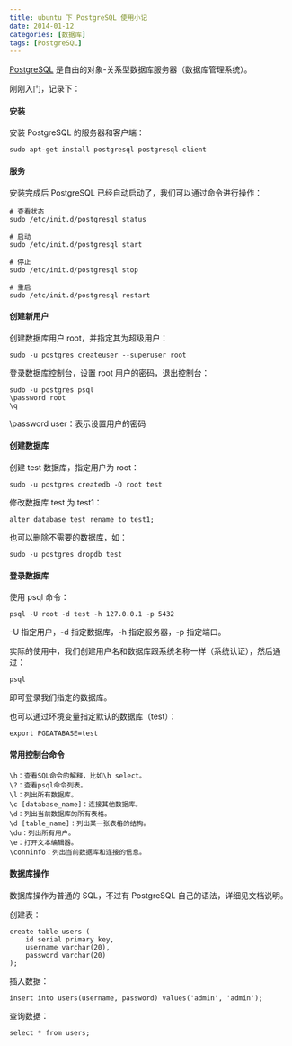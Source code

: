 ```yaml
---
title: ubuntu 下 PostgreSQL 使用小记
date: 2014-01-12
categories: [数据库]
tags: [PostgreSQL]
---
```


[PostgreSQL](http://zh.wikipedia.org/wiki/PostgreSQL) 是自由的对象-关系型数据库服务器（数据库管理系统）。

刚刚入门，记录下：

#### 安装

安装 PostgreSQL 的服务器和客户端：
```
sudo apt-get install postgresql postgresql-client
```

#### 服务

安装完成后 PostgreSQL 已经自动启动了，我们可以通过命令进行操作：
```
# 查看状态
sudo /etc/init.d/postgresql status

# 启动
sudo /etc/init.d/postgresql start

# 停止
sudo /etc/init.d/postgresql stop

# 重启
sudo /etc/init.d/postgresql restart
```

#### 创建新用户

创建数据库用户 root，并指定其为超级用户：
```
sudo -u postgres createuser --superuser root
```

登录数据库控制台，设置 root 用户的密码，退出控制台：
```
sudo -u postgres psql
\password root
\q
```

\password user：表示设置用户的密码

#### 创建数据库

创建 test 数据库，指定用户为 root：
```
sudo -u postgres createdb -O root test
```

修改数据库 test 为 test1：
```
alter database test rename to test1;
```

也可以删除不需要的数据库，如：
```
sudo -u postgres dropdb test
```

#### 登录数据库

使用 psql 命令：
```
psql -U root -d test -h 127.0.0.1 -p 5432
```

-U 指定用户，-d 指定数据库，-h 指定服务器，-p 指定端口。

实际的使用中，我们创建用户名和数据库跟系统名称一样（系统认证），然后通过：
```
psql
```
即可登录我们指定的数据库。

也可以通过环境变量指定默认的数据库（test）：
```
export PGDATABASE=test
```

#### 常用控制台命令

```
\h：查看SQL命令的解释，比如\h select。
\?：查看psql命令列表。
\l：列出所有数据库。
\c [database_name]：连接其他数据库。
\d：列出当前数据库的所有表格。
\d [table_name]：列出某一张表格的结构。
\du：列出所有用户。
\e：打开文本编辑器。
\conninfo：列出当前数据库和连接的信息。
```

#### 数据库操作

数据库操作为普通的 SQL，不过有 PostgreSQL 自己的语法，详细见文档说明。

创建表：
```
create table users (
	id serial primary key,
	username varchar(20),
	password varchar(20)
);
```

插入数据：
```
insert into users(username, password) values('admin', 'admin');
```

查询数据：
```
select * from users;
```
